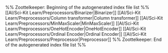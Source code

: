 %% Zoottelkeeper: Beginning of the autogenerated index file list  %%
 [[AI/Sci-Kit Learn/Preprocessors/Binarizer|Binarizer]]
 [[AI/Sci-Kit Learn/Preprocessors/Column transformer|Column transformer]]
 [[AI/Sci-Kit Learn/Preprocessors/MinMaxScaler|MinMaxScaler]]
 [[AI/Sci-Kit Learn/Preprocessors/OneHotEncoder|OneHotEncoder]]
 [[AI/Sci-Kit Learn/Preprocessors/Ordinal Encoder|Ordinal Encoder]]
 [[AI/Sci-Kit Learn/Preprocessors/Preprocessor|Preprocessor]]
%% Zoottelkeeper: End of the autogenerated index file list  %%
